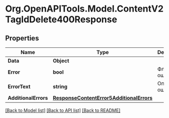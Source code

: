 # Org.OpenAPITools.Model.ContentV2TagIdDelete400Response

## Properties

Name | Type | Description | Notes
------------ | ------------- | ------------- | -------------
**Data** | **Object** |  | [optional] 
**Error** | **bool** | Флаг ошибки | [optional] 
**ErrorText** | **string** | Описание ошибки | [optional] 
**AdditionalErrors** | [**ResponseContentError5AdditionalErrors**](ResponseContentError5AdditionalErrors.md) |  | [optional] 

[[Back to Model list]](../README.md#documentation-for-models) [[Back to API list]](../README.md#documentation-for-api-endpoints) [[Back to README]](../README.md)


